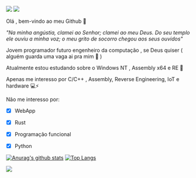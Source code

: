 ![](https://image.prntscr.com/image/iTPbR52KSeuoZMnSijBZDw.png) ![](https://img.shields.io/badge/-c++-blue?logo=c%2B%2B&style=flat)



Olá , bem-vindo ao meu Github 👋 

*"Na minha angústia, clamei ao Senhor; clamei ao meu Deus. Do seu templo ele ouviu a minha voz; o meu grito de socorro chegou aos seus ouvidos"*

Jovem programador futuro engenheiro da computação , se Deus quiser ( alguém guarda uma vaga ai pra mim 🙏 ) 

Atualmente estou estudando sobre o Windows NT , Assembly x64 e RE 🙇 

Apenas me interesso por C/C++ , Assembly, Reverse Engineering, IoT e hardware 💻⚡

Não me interesso por:

- [x] WebApp
- [x] Rust
- [x] Programação funcional
- [x] Python



[![Anurag's github stats](https://github-readme-stats.vercel.app/api?username=KB1te&show_icons=true&theme=tokyonight)](https://github.com/anuraghazra/github-readme-stats) [![Top Langs](https://github-readme-stats.vercel.app/api/top-langs/?username=KB1te&langs_count=3&theme=tokyonight)](https://github.com/anuraghazra/github-readme-stats) 

<img src="https://thumbs.gfycat.com/NeatHarmfulKagu-size_restricted.gif" align=left> 
